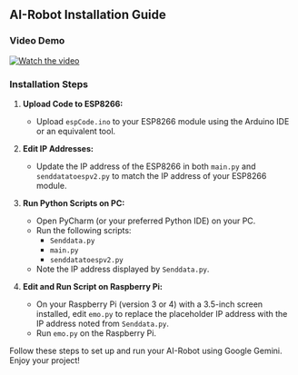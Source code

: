 ## AI-Robot Installation Guide

### Video Demo

[![Watch the video](https://img.youtube.com/vi/Ayy0UCJ_gd4/0.jpg)](https://www.youtube.com/watch?v=Ayy0UCJ_gd4)

### Installation Steps

1. **Upload Code to ESP8266:**
   - Upload `espCode.ino` to your ESP8266 module using the Arduino IDE or an equivalent tool.

2. **Edit IP Addresses:**
   - Update the IP address of the ESP8266 in both `main.py` and `senddatatoespv2.py` to match the IP address of your ESP8266 module.

3. **Run Python Scripts on PC:**
   - Open PyCharm (or your preferred Python IDE) on your PC.
   - Run the following scripts:
     - `Senddata.py`
     - `main.py`
     - `senddatatoespv2.py`
   - Note the IP address displayed by `Senddata.py`.

4. **Edit and Run Script on Raspberry Pi:**
   - On your Raspberry Pi (version 3 or 4) with a 3.5-inch screen installed, edit `emo.py` to replace the placeholder IP address with the IP address noted from `Senddata.py`.
   - Run `emo.py` on the Raspberry Pi.

Follow these steps to set up and run your AI-Robot using Google Gemini. Enjoy your project!


